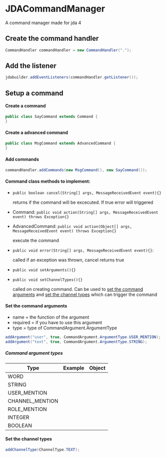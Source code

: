 # JDACommandManager

A command manager made for jda 4


## Create the command handler
```java
CommandHandler commandHandler = new CommandHandler(".");
```


## Add the listener
```java
jdabuilder.addEventListeners(commandHandler.getListener());
```

## Setup a command

#### Create a command
```java
public class SayCommand extends Command {
}
```

#### Create a advanced command
```java
public class MsgCommand extends AdvancedCommand {
}
```

#### Add commands
```java
commandHandler.addCommands(new MsgCommand(), new SayCommand());
```

#### Command class methods to implement:

- `public boolean cancel(String[] args, MessageReceivedEvent event){}`

   returns if the command will be excecuted. If true error will triggered
   
- Command: `public void action(String[] args, MessageReceivedEvent event) throws Exception{}`
- AdvancedCommand: `public void action(Object[] args, MessageReceivedEvent event) throws Exception{}`

   execute the command
   
- `public void error(String[] args, MessageReceivedEvent event){}`:

   called if an exception was thrown, cancel returns true
   
- `public void setArguments(){}`
- `public void setChannelTypes(){}`

   called on creating command. Can be used to [set the command arguments](#set-the-command-arguments) and [set the channel types](#set-the-channel-types) which can trigger the command
   


#### Set the command arguments


* name = the function of the argument
* required = if you have to use this argument
* type = type of CommandArgument.ArgumentType
```java
addArgument("user", true, CommandArgument.ArgumentType.USER_MENTION);
addArgument("text", true, CommandArgument.ArgumentType.STRING);
```

##### Command argument types
Type | Example | Object
--- | --- | ---
WORD |
STRING |
USER_MENTION |
CHANNEL_MENTION |
ROLE_MENTION |
INTEGER |
BOOLEAN |


#### Set the channel types

```java
addChannelType(ChannelType.TEXT);
```
